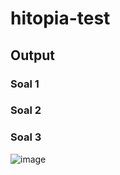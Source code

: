 # hitopia-test

## Output
### Soal 1

### Soal 2

### Soal 3
![image](https://github.com/RahmatHidayat77/hitopia-test/assets/26325489/6fd2cfb7-e5be-4ec0-8d2b-9c03110285ba)
